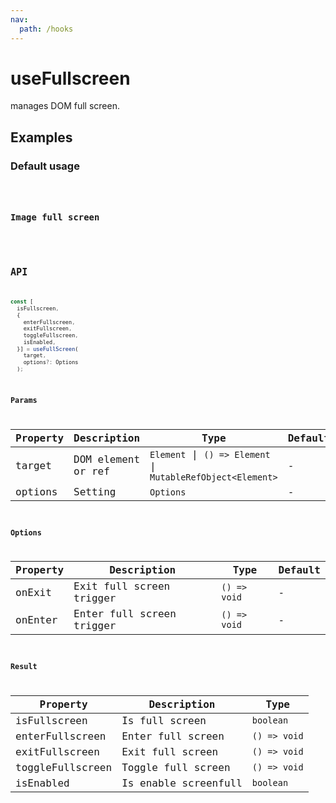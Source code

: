 ```yaml
---
nav:
  path: /hooks
---
```


# useFullscreen

manages DOM full screen.

## Examples

### Default usage

<code src="./demo/demo1.tsx" />

### Image full screen

<code src="./demo/demo2.tsx" />

## API

```typescript
const [
  isFullscreen,
  {
    enterFullscreen,
    exitFullscreen,
    toggleFullscreen,
    isEnabled,
  }] = useFullScreen(
    target,
    options?: Options
  );
```

### Params

| Property | Description        | Type                                                        | Default |
|----------|--------------------|-------------------------------------------------------------|---------|
| target   | DOM element or ref | `Element` \| `() => Element` \| `MutableRefObject<Element>` | -       |
| options  | Setting            | `Options`                                                   | -       |

### Options

| Property | Description               | Type         | Default |
|----------|---------------------------|--------------|---------|
| onExit   | Exit full screen trigger  | `() => void` | -       |
| onEnter  | Enter full screen trigger | `() => void` | -       |

### Result

| Property         | Description          | Type         |
|------------------|----------------------|--------------|
| isFullscreen     | Is full screen       | `boolean`    |
| enterFullscreen  | Enter full screen    | `() => void` |
| exitFullscreen   | Exit full screen     | `() => void` |
| toggleFullscreen | Toggle full screen   | `() => void` |
| isEnabled        | Is enable screenfull | `boolean`    |
